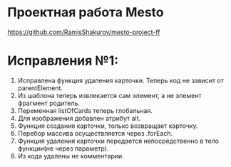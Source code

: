 # Проектная работа Mesto
https://github.com/RamisShakurov/mesto-project-ff

# Исправления №1:
1. Исправлена функция удаления карточки. Теперь код не зависит от parentElement.
2. Из шаблона теперь извлекается сам элемент, а не элемент фрагмент родитель.
3. Переменная listOfCards теперь глобальная.
4. Для изображения добавлен атрибут alt.
5. Функция создания карточки, только возвращает карточку.
6. Перебор массива осуществляется через .forEach.
7. Функция удаления карточки передается непосредственно в тело функции(не через параметр).
8. Из кода удалены не комментарии.